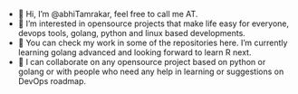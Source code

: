 - 👋 Hi, I’m @abhiTamrakar, feel free to call me AT.
- 👀 I’m interested in opensource projects that make life easy for everyone, devops tools, golang, python and linux based developments.
- 🌱 You can check my work in some of the repositories here. I’m currently learning golang advanced and looking forward to learn R next.
- 💞️ I can collaborate on any opensource project based on python or golang or with people who need any help in learning or suggestions on DevOps roadmap.

<!---
abhiTamrakar/abhiTamrakar is a ✨ special ✨ repository because its `README.md` (this file) appears on your GitHub profile.
You can click the Preview link to take a look at your changes.
--->
